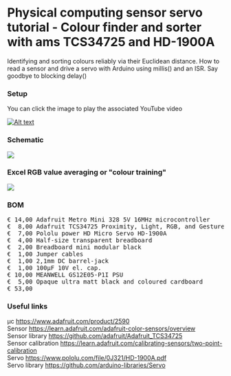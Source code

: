 # Physical computing sensor servo tutorial - Colour finder and sorter with ams TCS34725 and HD-1900A

Identifying and sorting colours reliably via their Euclidean distance. How to read a sensor and drive a servo with Arduino using millis() and an ISR. Say goodbye to blocking delay()

### Setup

You can click the image to play the associated YouTube video

[![Alt text](Assets/6a%20result.jpg)](https://www.youtube.com/watch?v=FQnzRW4XukA)

### Schematic

![](Assets/6a%20schematic.png)

### Excel RGB value averaging or "colour training"

![](Assets/6a%20RGB%20value%20averaging.png)

### BOM

<pre>
€ 14,00 Adafruit Metro Mini 328 5V 16MHz microcontroller
€  8,00 Adafruit TCS34725 Proximity, Light, RGB, and Gesture Sensor
€  7,00 Pololu power HD Micro Servo HD-1900A
€  4,00 Half-size transparent breadboard
€  2,00 Breadboard mini modular black
€  1,00 Jumper cables
€  1,00 2,1mm DC barrel-jack
€  1,00 100µF 10V el. cap.
€ 10,00 MEANWELL GS12E05-P1I PSU
€  5,00 Opaque ultra matt black and coloured cardboard
€ 53,00
</pre>  

### Useful links  

μc https://www.adafruit.com/product/2590  
Sensor https://learn.adafruit.com/adafruit-color-sensors/overview  
Sensor library https://github.com/adafruit/Adafruit_TCS34725  
Sensor calibration https://learn.adafruit.com/calibrating-sensors/two-point-calibration  
Servo https://www.pololu.com/file/0J321/HD-1900A.pdf  
Servo library https://github.com/arduino-libraries/Servo  
